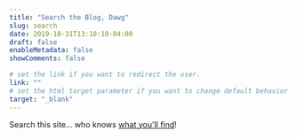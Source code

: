 ```yaml
---
title: "Search the Blog, Dawg"
slug: search
date: 2019-10-31T13:10:10-04:00
draft: false
enableMetadata: false
showComments: false

# set the link if you want to redirect the user.
link: ""
# set the html target parameter if you want to change default behavior
target: "_blank"
---
```


Search this site... who knows [what you'll find](https://youtu.be/rdw1ZK585RU?t=12)!

<div class="gcse-search" ></div>